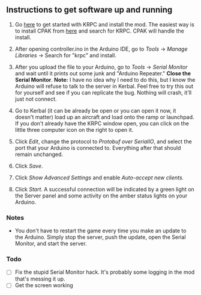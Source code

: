 ## Instructions to get software up and running

1. Go [here](https://krpc.github.io/krpc/getting-started.html) to get started with KRPC and install the mod. The easiest way is to install CPAK from [here](https://forum.kerbalspaceprogram.com/index.php?/topic/90246-the-comprehensive-kerbal-archive-network-ckan-package-manager-v1180-19-june-2016/) and search for KRPC. CPAK will handle the install.

2. After opening controller.ino in the Arduino IDE, go to *Tools* -> *Manage Libraries* -> Search for "krpc" and install.

3. After you upload the file to your Arduino, go to *Tools* -> *Serial Monitor* and wait until it prints out some junk and "Arduino Repeater." **Close the Serial Monitor**. **Note:** I have no idea why I need to do this, but I know the Arduino will refuse to talk to the server in Kerbal. Feel free to try this out for yourself and see if you can replicate the bug. Nothing will crash, it'll just not connect.

4. Go to Kerbal (it can be already be open or you can open it now, it doesn't matter) load up an aircraft and load onto the ramp or launchpad. If you don't already have the KRPC window open, you can click on the little three computer icon on the right to open it.

5. Click *Edit*, change the protocol to *Protobuf over SerialIO*, and select the port that your Arduino is connected to. Everything after that should remain unchanged.

6. Click *Save*.

7. Click *Show Advanced Settings* and enable *Auto-accept new clients.*

8. Click *Start*. A successful connection will be indicated by a green light on the Server panel and some activity on the amber status lights on your Arduino.

### Notes

- You don't have to restart the game every time you make an update to the Arduino. Simply stop the server, push the update, open the Serial Monitor, and start the server.

### Todo

- [ ] Fix the stupid Serial Monitor hack. It's probably some logging in the mod that's messing it up.
- [ ] Get the screen working

